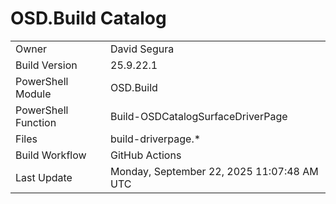 ﻿# OSD.Build Catalog

| | |
|-|-|
| Owner | David Segura |
| Build Version | 25.9.22.1 |
| PowerShell Module | OSD.Build |
| PowerShell Function | Build-OSDCatalogSurfaceDriverPage |
| Files | build-driverpage.* |
| Build Workflow | GitHub Actions |
| Last Update | Monday, September 22, 2025 11:07:48 AM UTC |
